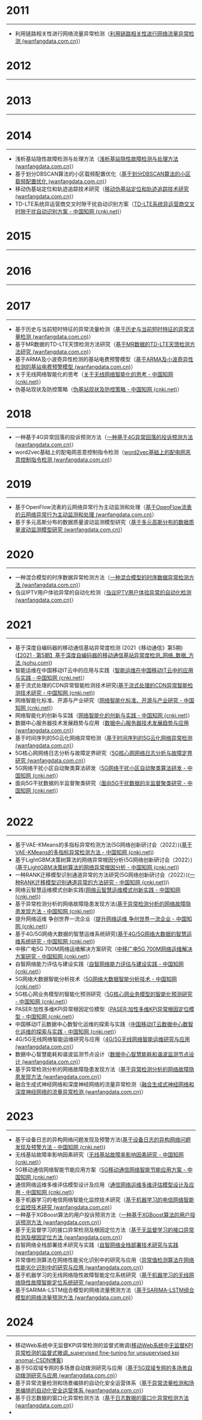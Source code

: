 # 2011
---
- 利用链路相关性进行网络流量异常检测（[利用链路相关性进行网络流量异常检测 (wanfangdata.com.cn)](https://d.wanfangdata.com.cn/periodical/ChlQZXJpb2RpY2FsQ0hJTmV3UzIwMjMxMjI2EhFqc2p5eXlyajIwMTEwNjAzNxoIdDR4dzlrdXQ%3D)）

# 2012
---


# 2013
---

# 2014
---
- 浅析基站隐性故障检测与处理方法（[浅析基站隐性故障检测与处理方法 (wanfangdata.com.cn)](https://d.wanfangdata.com.cn/periodical/ChlQZXJpb2RpY2FsQ0hJTmV3UzIwMjMxMjI2Eg15ZHR4MjAxNDA4MDE5Ggh0NHh3OWt1dA%3D%3D)）
- 基于划分DBSCAN算法的小区载频配置优化（[基于划分DBSCAN算法的小区载频配置优化 (wanfangdata.com.cn)](https://d.wanfangdata.com.cn/periodical/ChlQZXJpb2RpY2FsQ0hJTmV3UzIwMjMxMjI2EhFqc2pnY3l5eTIwMTQwODAxORoIdDR4dzlrdXQ%3D)）
- 移动伪基站定位和轨迹追踪技术研究（[移动伪基站定位和轨迹追踪技术研究 (wanfangdata.com.cn)](https://d.wanfangdata.com.cn/conference/ChZDb25mZXJlbmNlTmV3UzIwMjQwMTA5Egc5Mjg0MzI2Ggh0NHh3OWt1dA%3D%3D)）
- TD-LTE系统异运营商交叉时隙干扰自动识别方案（[TD-LTE系统异运营商交叉时隙干扰自动识别方案 - 中国知网 (cnki.net)](https://kns.cnki.net/kcms2/article/abstract?v=XEQRgWHfXDFuP7gia_BHpwGvi8Wwh33UWighHUvFbnSmzBjmq9opORWV_Sy-wuVk8nExTHIboHYY9kWSnc8sOdwRF__Dp6W7HRIdbXVSHLqkWkfvONr9yxCcEYkpedQS8fZYplfnGbStrAN9yZ4yFw==&uniplatform=NZKPT&language=CHS)）
# 2015
---

# 2016
---

# 2017
---
- 基于历史与当前短时特征的异常流量检测（[基于历史与当前短时特征的异常流量检测 (wanfangdata.com.cn)](https://d.wanfangdata.com.cn/periodical/ChlQZXJpb2RpY2FsQ0hJTmV3UzIwMjMxMjI2Eg5qc2pnYzIwMTcxMjAxNBoIazRzYTQzenY%3D)）
- 基于MR数据的TD-LTE天馈检测方法研究（[基于MR数据的TD-LTE天馈检测方法研究 (wanfangdata.com.cn)](https://d.wanfangdata.com.cn/periodical/ChlQZXJpb2RpY2FsQ0hJTmV3UzIwMjMxMjI2Eg1keGpzMjAxNzAyMDAxGghrNHNhNDN6dg%3D%3D)）
- 基于ARMA及小波奇异性检测的基站电费预警模型（[基于ARMA及小波奇异性检测的基站电费预警模型 (wanfangdata.com.cn)](https://d.wanfangdata.com.cn/conference/ChZDb25mZXJlbmNlTmV3UzIwMjQwMTA5Egc5OTY5MDEyGghrNHNhNDN6dg%3D%3D)）
- 关于无线网络智能化的思考（[关于无线网络智能化的思考 - 中国知网 (cnki.net)](https://kns.cnki.net/kcms2/article/abstract?v=XEQRgWHfXDHpvcEU30BgMe7auiSw14XwmMRmzedEZdL2XpooVmwcnEqKecsEmXuz0Q_QDxOzBe4BIiseyqIfLa7OqvH5m76EWMO5Rl105G8Um6IkC1SbzsIhhFnTXxpScKvcKn4G_sCYOsSjy9Q48w==&uniplatform=NZKPT&language=CHS)）
- 伪基站现状及防控策略（[伪基站现状及防控策略 - 中国知网 (cnki.net)](https://kns.cnki.net/kcms2/article/abstract?v=XEQRgWHfXDF6DUegOk9j4jTLqs08VbVgE75ZpePk98nhCll1Wajucri-0adJBkxrm0yl2p3qPetkqAzmBySB9Y9oNPqhxFP1BV3nxReIJop97P83XeLaB3a2JbyZXe4ICfXPi51m0X9a5JUK2wcRcg==&uniplatform=NZKPT&language=CHS)）
# 2018
---
- 一种基于4G异常回落的投诉预测方法（[一种基于4G异常回落的投诉预测方法 (wanfangdata.com.cn)](https://d.wanfangdata.com.cn/periodical/ChlQZXJpb2RpY2FsQ0hJTmV3UzIwMjMxMjI2Eg96Z3NqdHgyMDE4MTEwMDEaCGs0c2E0M3p2)）
- word2vec基础上的配电网恶意控制指令检测（[word2vec基础上的配电网恶意控制指令检测 (wanfangdata.com.cn)](https://d.wanfangdata.com.cn/periodical/ChlQZXJpb2RpY2FsQ0hJTmV3UzIwMjMxMjI2EhRkcGp5cXJzeHR5eTIwMTkxMDAwORoIazRzYTQzenY%3D)）
# 2019
---
- 基于OpenFlow流表的云网络异常行为主动监测和处理（[基于OpenFlow流表的云网络异常行为主动监测和处理 (wanfangdata.com.cn)](https://d.wanfangdata.com.cn/periodical/ChlQZXJpb2RpY2FsQ0hJTmV3UzIwMjMxMjI2EhNkeGdjanN5YnpoMjAxOTA3MDA5GghrNHNhNDN6dg%3D%3D)）
- 基于多元高斯分布的数据质量波动监测模型研究（[基于多元高斯分布的数据质量波动监测模型研究 (wanfangdata.com.cn)](https://d.wanfangdata.com.cn/periodical/ChlQZXJpb2RpY2FsQ0hJTmV3UzIwMjMxMjI2EhNkeGdjanN5YnpoMjAxOTA1MDE4GghrNHNhNDN6dg%3D%3D)）
# 2020
---
- 一种混合模型的时序数据异常检测方法（[一种混合模型的时序数据异常检测方法 (wanfangdata.com.cn)](https://d.wanfangdata.com.cn/periodical/ChlQZXJpb2RpY2FsQ0hJTmV3UzIwMjMxMjI2Eg9zenl4c2oyMDIwMDEwMDcaCGs0c2E0M3p2)）
- 刍议IPTV用户体验异常的自动化检测（[刍议IPTV用户体验异常的自动化检测 (wanfangdata.com.cn)](https://d.wanfangdata.com.cn/periodical/ChlQZXJpb2RpY2FsQ0hJTmV3UzIwMjMxMjI2Eg9zenl4c2oyMDIwMDcwMzIaCHhhYzFtY2V4)）
# 2021
---
- 基于深度自编码器的移动通信基站异常度检测 (2021《移动通信》第5期)([【2021 · 第5期】基于深度自编码器的移动通信基站异常度检测_网络_数据_方法 (sohu.com)](https://www.sohu.com/a/504433297_121124371))
- 智能运维在中国移动IT云中的应用与实践（[智能运维在中国移动IT云中的应用与实践 - 中国知网 (cnki.net)](https://kns.cnki.net/kcms2/article/abstract?v=XEQRgWHfXDFx6yuSghNtVP_5NgKsl3GCC_YVJCPj5WSVRzXp_p8FuwBv-3yQo6JWQ4DFI7s0R2FPwS9ygIL8ZcZv5WPcWj7GQncrqImX4JekEOHC334ubL4xxjjnCO_FEh_6OwFeVpG3LHIbZ5m-dQ==&uniplatform=NZKPT&language=CHS)）
- 基于流式处理的CDN异常智能检测技术研究([基于流式处理的CDN异常智能检测技术研究 - 中国知网 (cnki.net)](https://kns.cnki.net/kcms2/article/abstract?v=XEQRgWHfXDH4337d8zToZ1_AoQxiPrTxGWuLEylqH_U3yQTSaioNL4yFPel4mIvvm-HQUQT1FhX3HvPaSjnq4FLGedWb8WoK6fS5dljIdvo2mRlGgm5BwHFLki2LJEBMgezm_dSobH930dMKhAdXoA==&uniplatform=NZKPT&language=CHS))
- 网络智能化标准、开源与产业研究（[网络智能化标准、开源与产业研究 - 中国知网 (cnki.net)](https://kns.cnki.net/kcms2/article/abstract?v=XEQRgWHfXDHo6YfEUIdHA8ab3uonWg4cDV2SMsFhH6WQN2nWjXjU9A6mBUVbjVkEVGWwcfSkQNne28Lgpd0NhQZYQDzcOV00C8SFpp58xdjBB550DdTmpXqxffXR-JpiJxdPQfuULYCqioHUBcM6qQ==&uniplatform=NZKPT&language=CHS)）
- 网络智能化的创新与实践（[网络智能化的创新与实践 - 中国知网 (cnki.net)](https://kns.cnki.net/kcms2/article/abstract?v=XEQRgWHfXDGFhIxDFpsHZSb5GummWjD4H3ItcfeLBI5Rv7eZRcj2-zjgu4IdSewZaWeppdX3JZ4tnZ3A9nX9-vaD9YeCbmHzmo5vOVfkHgfIBJ-JEy0aFV8rEEjUKmcvYTNenW9PnvPtu22y9XM0pQ==&uniplatform=NZKPT&language=CHS)）
- 数据中心服务器技术发展趋势与应用（[数据中心服务器技术发展趋势与应用 (wanfangdata.com.cn)](https://d.wanfangdata.com.cn/periodical/ChlQZXJpb2RpY2FsQ0hJTmV3UzIwMjMxMjI2EhB0b25neHNqMjAyMTEwMDI2Ggh4YWMxbWNleA%3D%3D)）
- 基于时间序列的5G云化网络异常检测（[基于时间序列的5G云化网络异常检测 (wanfangdata.com.cn)](https://d.wanfangdata.com.cn/conference/ChZDb25mZXJlbmNlTmV3UzIwMjQwMTA5EggxMDQyMjQxOBoIeGFjMW1jZXg%3D)）
- 5G核心网网络日志分析与故障定界研究（[5G核心网网络日志分析与故障定界研究 (wanfangdata.com.cn)](https://d.wanfangdata.com.cn/conference/ChZDb25mZXJlbmNlTmV3UzIwMjQwMTA5EggxMDQyMjQwMxoIeGFjMW1jZXg%3D)）
- 5G网络干扰小区自动聚类算法研发（[5G网络干扰小区自动聚类算法研发 - 中国知网 (cnki.net)](https://kns.cnki.net/kcms2/article/abstract?v=XEQRgWHfXDH9NKmxfyz4AzYLwYuQg7HINHGYB1SuP0OVtFFnZrKG4YK1iLMfEYtxJXYNKE1ThjKwARY5Kspur1u7-YIY-6gpuNsK_r69u89eXmwgBq4P8O5zIpsNTVU5hZkbztE5E99Q4uwk-DA3hg==&uniplatform=NZKPT&language=CHS)）
- 面向5G干扰数据的半监督聚类研究（[面向5G干扰数据的半监督聚类研究 - 中国知网 (cnki.net)](https://kns.cnki.net/kcms2/article/abstract?v=XEQRgWHfXDGXPA2wWx2fsKevUqGmpRfRKTf8LG8Y2II5H0Dny210W9ohg5lHhtIIHc3LgKyDy5aMAqoAeU2zPMOQ-Xv8mSS_6r-nCv2dinymi8dKs53Aog1SSXrilEoI1anEWE1H7ZYdY374ekZuug==&uniplatform=NZKPT&language=CHS)）
-
# 2022
---
- 基于VAE-KMeans的多指标异常检测方法(5G网络创新研讨会（2022）)([基于VAE-KMeans的多指标异常检测方法 - 中国知网 (cnki.net)](https://kns.cnki.net/kcms2/article/abstract?v=XEQRgWHfXDFhvBeuAu4cNNe3g0xLYOdK4Qr7sZtKwz7q4CtDGOXuvtS0FL_BNy-YYHAzL2VUhDsVR8XzMu3fc7hZz7-0j3ArNfXlZOB-yJUIroIZTdlSwrLmLjY85H1-_itK9iojCikQEo551sgSEw==&uniplatform=NZKPT&language=CHS))
- 基于LightGBM决策树算法的网络异常根因分析(5G网络创新研讨会（2022）)([基于LightGBM决策树算法的网络异常根因分析 - 中国知网 (cnki.net)](https://kns.cnki.net/kcms2/article/abstract?v=XEQRgWHfXDEmCmw33NECPCjDp_TF8AdXgdosdvTaJLfHjtIEttCn9Yx2LG1md_vpRFvkDZ0m8TNixsn5UXzSWtiWWcL_0R91z-8aPGNr7fe4xB-HDm43GO0dAx5O3bL7&uniplatform=NZKPT))
- 一种RANK迁移模型识别通道异常的方法研究(5G网络创新研讨会（2022）)([一种RANK迁移模型识别通道异常的方法研究 - 中国知网 (cnki.net)](https://kns.cnki.net/kcms2/article/abstract?v=XEQRgWHfXDGimXQ6oQaOWDa2EG785lt8boD6XTRmbVfFuBuU2B3fOwhXz3cqNVnL-ljG2NWwQFVaJoQl2Y1UOkR6JcqQKZXJ2ulRsUBGiIo-UZq0FIVf6QS3RF6cssH6&uniplatform=NZKPT))\
- 网络云智慧运维模式创新实践([网络云智慧运维模式创新实践 - 中国知网 (cnki.net)](https://kns.cnki.net/kcms2/article/abstract?v=XEQRgWHfXDFhvBeuAu4cNNe3g0xLYOdKdwGAHnT2uZ0P3KmwIiLo4thGFKOrD3954zgGLhrjdc4VBF6-weVKbHqzyJtnUnp72zWO6NneY22mIKRDvLr6THuxkFuNnkyIXGHYdn6Kq1aTUoKMNL2O3Q==&uniplatform=NZKPT&language=CHS))
- 基于异常检测分析的网络故障隐患发现方法([基于异常检测分析的网络故障隐患发现方法 - 中国知网 (cnki.net)](https://kns.cnki.net/kcms2/article/abstract?v=XEQRgWHfXDHpDu1ZIFhtmfgJ-tNQ1UJjrN3ZDUAN6EGLKGSMWeIrgY1QxBmDx99DOYAITODrI7Luk2BfVFnwMP_fvctDck1um25XNfwBPzOpKnjhEpiPl52SQ3Sma4UTMulgAx5mifY0sMuAiOZqMA==&uniplatform=NZKPT&language=CHS))
- 提升网络运维 争创世界一流企业（[提升网络运维 争创世界一流企业 - 中国知网 (cnki.net)](https://kns.cnki.net/kcms2/article/abstract?v=XEQRgWHfXDG3OvyPcEPs73t2yAJqVqcwVBmxvObeShFWQp3qckBUcYW_GMQr5fbvd2mikmwu_JxdJ2h_c8sND3l9LJH_UYvlksfqIx9AQO7ii0o5jI3o3JkNQuyqztFiHJSD2aP-zTw=&uniplatform=NZKPT&language=CHS)）
- 基于4G/5G网络大数据的智慧运维系统研究([基于4G/5G网络大数据的智慧运维系统研究 - 中国知网 (cnki.net)](https://kns.cnki.net/kcms2/article/abstract?v=XEQRgWHfXDEvOgNDsgpIl3Oa_nF5Ef9LBUJJsgr7wV4wlP3yMmiRWQxRXgcAf_sqOUDNlhCVTPOJ2FxG5JiMVlXvs6HtKEMFiMbt_QmyzhRB86Qd_80NbReEorEgNkqZ&uniplatform=NZKPT))
- 中移广电5G 700M网络运维解决方案研究（[中移广电5G 700M网络运维解决方案研究 - 中国知网 (cnki.net)](https://kns.cnki.net/kcms2/article/abstract?v=XEQRgWHfXDEvOgNDsgpIl3Oa_nF5Ef9LBUJJsgr7wV4wlP3yMmiRWQxRXgcAf_sq8ry1yXNnwNh_9ZmPkdqzdiMJuTaIlXqFzdvgalV4waKZQOBJ45c32CQE9MOBk0TA&uniplatform=NZKPT)）
- 自智网络能力评估与建设实践（[自智网络能力评估与建设实践 - 中国知网 (cnki.net)](https://kns.cnki.net/kcms2/article/abstract?v=XEQRgWHfXDFCwYHk73eK_xsUVtQ5sh1mRvgEwN1oHdKLaXepM_Ffh80-_aWvx8-HG7jqCic2vNFFSzmnnSna3RWtudqB0pk5zrCFUDgzzdwVzlKJW16fdJAUu-jftk9cjkgzeNOXrMnwSH2rWapumA==&uniplatform=NZKPT&language=CHS)）
- 5G网络大数据智能分析技术（[5G网络大数据智能分析技术 - 中国知网 (cnki.net)](https://kns.cnki.net/kcms2/article/abstract?v=XEQRgWHfXDEsnbytzG6eQ2tDbEAz0hkwvnDrechCKkcXS7Zk7qrDj6aIiZs25zbNxlztC-Py2IukJX8VnNqEoJdhJ4r4V8snSLkPk6sBbZA9YJRi6WP-kac3w6XgWcMFFNZLcwHxugbJaMGGmUxGbQ==&uniplatform=NZKPT&language=CHS)）
- 5G核心网业务模型的智能化预测研究（[5G核心网业务模型的智能化预测研究 - 中国知网 (cnki.net)](https://kns.cnki.net/kcms2/article/abstract?v=XEQRgWHfXDHPsWtl0mIu7IcQ05KMNNgLlOq5WibDdC3NIJCR570vXCcHs7C1OfBRtUKpvLXYtaersXfQKIdKPtBN7nhjfcW4Iy8vfApinwX9KMOBevhtXwYSQ1Zm7iBfRwQhQudO9HlyUP26p53BGQ==&uniplatform=NZKPT&language=CHS)）
- PASER:加性多维KPI异常根因定位模型（[PASER:加性多维KPI异常根因定位模型 - 中国知网 (cnki.net)](https://kns.cnki.net/kcms2/article/abstract?v=XEQRgWHfXDHx0svs8CfJiEqJwTJk4uuwQuIXau9WfBtCjnX9EOOyFgPZKv5-RXiz8QuJt-JwmbX1VEu2BZD6lUDIOHilw08yrm6UXfB6RByScZAt-PkbMKrPfKmUeIEoOM7dks_C9nz8B96WRmzLtQ==&uniplatform=NZKPT&language=CHS)）
- 中国移动IT云数据中心数智化运维的探索与实践（[中国移动IT云数据中心数智化运维的探索与实践 - 中国知网 (cnki.net)](https://kns.cnki.net/kcms2/article/abstract?v=XEQRgWHfXDE126LgcDhHRwwtytAsSCujya1XDBZYBVLvHDd6w4vb0WXiCnov4neF1O6ucFeQLsW50mcytQNYf5u8_JGOl8w9gT09TzkrLIJImW-aBUg9W-L8Aor-CgmwsYqk-joQvyh34DFDC_gxJQ==&uniplatform=NZKPT&language=CHS)）
- 4G/5G无线网络智能运维研究与应用（[4G/5G无线网络智能运维研究与应用 (wanfangdata.com.cn)](https://d.wanfangdata.com.cn/periodical/ChlQZXJpb2RpY2FsQ0hJTmV3UzIwMjMxMjI2EhNkeGdjanN5YnpoMjAyMjA4MDExGgh4YWMxbWNleA%3D%3D)）
- 数据中心智慧能耗和谐波监测节点设计（[数据中心智慧能耗和谐波监测节点设计 (wanfangdata.com.cn)](https://d.wanfangdata.com.cn/periodical/ChlQZXJpb2RpY2FsQ0hJTmV3UzIwMjMxMjI2EhBzempzeXl5MjAyMjA1MDYzGgh4YWMxbWNleA%3D%3D)）
- 基于异常检测分析的网络故障隐患发现方法（[基于异常检测分析的网络故障隐患发现方法 (wanfangdata.com.cn)](https://d.wanfangdata.com.cn/periodical/ChlQZXJpb2RpY2FsQ0hJTmV3UzIwMjMxMjI2Eg9qc3R4anMyMDIyMDQwMjcaCHhhYzFtY2V4)）
- 融合生成式神经网络和深度神经网络的流量异常检测（[融合生成式神经网络和深度神经网络的流量异常检测 (wanfangdata.com.cn)](https://d.wanfangdata.com.cn/periodical/ChlQZXJpb2RpY2FsQ0hJTmV3UzIwMjMxMjI2Eg15ZHR4MjAyMjEyMDE2Ggh4YWMxbWNleA%3D%3D)）
# 2023
---
- 基于设备日志的异构网络问题发现及预警方法([基于设备日志的异构网络问题发现及预警方法 - 中国知网 (cnki.net)](https://kns.cnki.net/kcms2/article/abstract?v=XEQRgWHfXDGWKwWarEfjGM--z1t6LEuuOV0n7J7-3bFqSkRLGShFncjvOC_sBjv7HS3_ZZRyQnAT5JG6zs_R5_JbsBHmzQDI91RlZEt4Wdvn0G8ufs7QygRNX0yf_TbyDfPV6GKM-A6Jw7iHZ27bQw==&uniplatform=NZKPT&language=CHS))
- 无线基站故障率影响因素研究（[无线基站故障率影响因素研究 - 中国知网 (cnki.net)](https://kns.cnki.net/kcms2/article/abstract?v=XEQRgWHfXDFkPky9c2Q94oF_TLqvI3hPBAd8MnPffIb5I0Vwo2qc8OPBetQ2UUNnFhn_0WH6lc9aMLSjebqXYU934fG8WMC1CfC0ApGBu91OqsjfV7hEcSDfxeLX2V0kWZ4v1iVCO_xoz1uj6buzVQ==&uniplatform=NZKPT&language=CHS)）
- 5G移动通信网络智能节能应用方案（[5G移动通信网络智能节能应用方案 - 中国知网 (cnki.net)](https://kns.cnki.net/kcms2/article/abstract?v=XEQRgWHfXDEwnbCcj7eA2tI1SiNw0vDv3gqgT-CjtTk_4LNsIMbHlnEDeMJ0J1IszPc8MF4xST6m8K7GHoRhGKqyq2PGLvAR_E5fIg-hJ1nkDt9ttgPY-rHmFCLZfn937rPLj0Y-PcGihD2rIh2VOQ==&uniplatform=NZKPT&language=CHS)）
- 通信网络运维多维评估模型设计及应用（[通信网络运维多维评估模型设计及应用 - 中国知网 (cnki.net)](https://kns.cnki.net/kcms2/article/abstract?v=XEQRgWHfXDGFgGWg1Hr58FQ_e3_D3bjBC5l5cNi4XB76uXGg6g3ZvFDoUtJs0zcO7mL-EWC2zgBdmvorHeJKAyorPc63hXexO1YEKfjAO-yO9_RTuZCMlR6i-iNH9ExZJlYHEiG5ZzVup3C-x12N1g==&uniplatform=NZKPT&language=CHS)）
- 基于机器学习的电信网络智能化监控技术研究（[基于机器学习的电信网络智能化监控技术研究 (wanfangdata.com.cn)](https://d.wanfangdata.com.cn/periodical/ChlQZXJpb2RpY2FsQ0hJTmV3UzIwMjMxMjI2Eg90eGR5anMyMDIzMjIwNTcaCDE2N21sbmQ5)）
- 一种基于XGBoost算法的用户投诉预测方法（[一种基于XGBoost算法的用户投诉预测方法 (wanfangdata.com.cn)](https://d.wanfangdata.com.cn/periodical/ChlQZXJpb2RpY2FsQ0hJTmV3UzIwMjMxMjI2EhNkeGdjanN5YnpoMjAyMzExMDAyGggxNjdtbG5kOQ%3D%3D)）
- 基于无监督学习的接口异常检测及根因定位方法（[基于无监督学习的接口异常检测及根因定位方法 (wanfangdata.com.cn)](https://d.wanfangdata.com.cn/periodical/ChlQZXJpb2RpY2FsQ0hJTmV3UzIwMjMxMjI2Eg9qc3R4anMyMDIzMDUwMjAaCDE2N21sbmQ5)）
- 自智网络全栈部署技术研究与实践（[自智网络全栈部署技术研究与实践 (wanfangdata.com.cn)](https://d.wanfangdata.com.cn/periodical/ChlQZXJpb2RpY2FsQ0hJTmV3UzIwMjMxMjI2Eg1keGt4MjAyMzA5MDA3GggxNjdtbG5kOQ%3D%3D)）
- 异常值检测算法在网络性能劣化识别中的研究与应用（[异常值检测算法在网络性能劣化识别中的研究与应用 (wanfangdata.com.cn)](https://d.wanfangdata.com.cn/periodical/ChlQZXJpb2RpY2FsQ0hJTmV3UzIwMjMxMjI2Eg9qc3R4anMyMDIzMDMwMTIaCDE2N21sbmQ5)）
- 基于机器学习的无线网络隐性故障智能定位系统研究（[基于机器学习的无线网络隐性故障智能定位系统研究 (wanfangdata.com.cn)](https://d.wanfangdata.com.cn/periodical/ChlQZXJpb2RpY2FsQ0hJTmV3UzIwMjMxMjI2Eg9qc3R4anMyMDIzMDIwMjIaCDE2N21sbmQ5)）
- 基于SARIMA-LSTM组合模型的网络流量预测方法（[基于SARIMA-LSTM组合模型的网络流量预测方法 (wanfangdata.com.cn)](https://d.wanfangdata.com.cn/periodical/ChlQZXJpb2RpY2FsQ0hJTmV3UzIwMjMxMjI2Eg9qc3R4anMyMDIzMDIwMTkaCDE2N21sbmQ5)）

# 2024
---
- 移动Web系统中无监督KPI异常检测的监督式微调([移动Web系统中无监督KPI异常检测的监督式微调_supervised fine-tuning for unsupervised kpi anomal-CSDN博客](https://blog.csdn.net/weixin_52705010/article/details/136350407#:~:text=%E6%9C%AC%E6%96%87%E4%BB%8B%E7%BB%8D%E4%BA%86%E4%B8%80%E7%A7%8D%E5%90%8D%E4%B8%BAAnoTuner%E7%9A%84%E6%96%B9%E6%B3%95%EF%BC%8C%E9%80%9A%E8%BF%87%E7%9B%91%E7%9D%A3%E5%BC%8F%E5%BE%AE%E8%B0%83%E8%A7%A3%E5%86%B3%E7%A7%BB%E5%8A%A8Web%E7%B3%BB%E7%BB%9F%E4%B8%AD%E6%97%A0%E7%9B%91%E7%9D%A3KPI%E5%BC%82%E5%B8%B8%E6%A3%80%E6%B5%8B%E7%9A%84%E6%8C%91%E6%88%98%EF%BC%8C%E7%89%B9%E5%88%AB%E9%92%88%E5%AF%B9%E6%95%B0%E6%8D%AE%E7%A8%80%E7%BC%BA%E5%92%8C%E5%88%86%E5%B8%83%E5%81%8F%E5%B7%AE%E9%97%AE%E9%A2%98%E3%80%82%20%E5%AE%9E%E9%AA%8C%E7%BB%93%E6%9E%9C%E6%98%BE%E7%A4%BA%EF%BC%8CAnoTuner%E6%98%BE%E8%91%97%E6%8F%90%E5%8D%87%E4%BA%86%E5%9F%BA%E4%BA%8E%E5%8F%8D%E9%A6%88%E7%9A%84%E5%BC%82%E5%B8%B8%E6%A3%80%E6%B5%8B%E6%80%A7%E8%83%BD%EF%BC%8C%E4%B8%BA%E5%A4%84%E7%90%86%E6%9C%89%E9%99%90%E7%9B%91%E7%9D%A3%E6%95%B0%E6%8D%AE%E7%9A%84KPI%E5%BC%82%E5%B8%B8%E6%A3%80%E6%B5%8B%E6%8F%90%E4%BE%9B%E4%BA%86%E6%96%B0%E7%AD%96%E7%95%A5%E3%80%82,%E6%91%98%E8%A6%81%E7%94%B1CSDN%E9%80%9A%E8%BF%87%E6%99%BA%E8%83%BD%E6%8A%80%E6%9C%AF%E7%94%9F%E6%88%90%20%E7%AE%80%E4%BB%8B%20%E6%9C%AC%E6%96%87%E4%BB%8B%E7%BB%8D%E7%94%B1%E6%B8%85%E5%8D%8E%E5%A4%A7%E5%AD%A6%E3%80%81%E5%8D%97%E5%BC%80%E5%A4%A7%E5%AD%A6%E3%80%81%E4%B8%AD%E5%9B%BD%E7%A7%BB%E5%8A%A8%E7%A0%94%E7%A9%B6%E9%99%A2%E4%B8%8E%E5%BF%85%E7%A4%BA%E7%A7%91%E6%8A%80%E5%85%B1%E5%90%8C%E5%90%88%E4%BD%9C%E7%9A%84%E8%AE%BA%E6%96%87%EF%BC%9A%E7%A7%BB%E5%8A%A8Web%E7%B3%BB%E7%BB%9F%E4%B8%AD%E6%97%A0%E7%9B%91%E7%9D%A3KPI%E5%BC%82%E5%B8%B8%E6%A3%80%E6%B5%8B%E7%9A%84%E7%9B%91%E7%9D%A3%E5%BC%8F%E5%BE%AE%E8%B0%83%E3%80%82))
- 基于5G双域专网的多场景自动拨测研究与应用（[基于5G双域专网的多场景自动拨测研究与应用 (wanfangdata.com.cn)](https://d.wanfangdata.com.cn/periodical/ChlQZXJpb2RpY2FsQ0hJTmV3UzIwMjMxMjI2Eg9oYnlkanMyMDI0MDUwNjUaCDE2N21sbmQ5)）
- 基于异常流量检测和场景编排的自动化安全运营体系（[基于异常流量检测和场景编排的自动化安全运营体系 (wanfangdata.com.cn)](https://d.wanfangdata.com.cn/periodical/ChlQZXJpb2RpY2FsQ0hJTmV3UzIwMjMxMjI2Eg56ZGh5eTIwMjQwODA3NxoIMTY3bWxuZDk%3D)）
- 基于日志数据的窗口化异常检测方法（[基于日志数据的窗口化异常检测方法 (wanfangdata.com.cn)](https://d.wanfangdata.com.cn/periodical/ChlQZXJpb2RpY2FsQ0hJTmV3UzIwMjMxMjI2EhNkeGdjanN5YnpoMjAyNDAxMDE1GggxNjdtbG5kOQ%3D%3D)）
- 